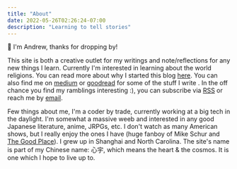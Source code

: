```yaml
---
title: "About"
date: 2022-05-26T02:26:24-07:00
description: "Learning to tell stories"
---
```


:wave: I'm Andrew, thanks for dropping by!

This site is both a creative outlet for my writings and note/reflections for any new things I learn. Currently I'm interested in learning about the world religions. You can read more about why I started this blog [here](/writings/hello-world/). You can also find me on [medium](https://medium.com/@mugseller22) or [goodread](https://www.goodreads.com/user/show/151993489-andrew-chen) for some of the stuff I write . In the off chance you find my ramblings interesting :), you can subscribe via [RSS](/rss.xml) or reach me by [email](mailto:mugseller22@gmail.com).

Few things about me, I'm a coder by trade, currently working at a big tech in the daylight. I'm somewhat a massive weeb and interested in any good Japanese literature, anime, JRPGs, etc. I don't watch as many American shows, but I really enjoy the ones I have (huge fanboy of Mike Schur and [The Good Place](https://en.wikipedia.org/wiki/The_Good_Place)). I grew up in Shanghai and North Carolina. The site's name is part of my Chinese name: 心宇, which means the heart & the cosmos. It is one which I hope to live up to.


